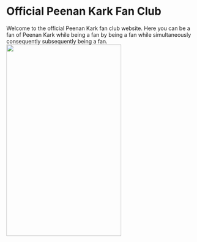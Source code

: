 # Official Peenan Kark Fan Club
Welcome to the official Peenan Kark fan club website. Here you can be a fan of Peenan Kark while being a fan by being a fan while simultaneously consequently subsequently being a fan.
<img src="https://github.com/LordBitwik/Actual-Website/assets/79286455/dc1e24ea-2f48-4df8-97d8-a6452b057c92)https://github.com/LordBitwik/Actual-Website/assets/79286455/dc1e24ea-2f48-4df8-97d8-a6452b057c92" width="300" height="500">
